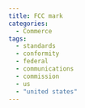 ```yaml
---
title: FCC mark
categories:
  - Commerce
tags:
  - standards
  - conformity
  - federal
  - communications
  - commission
  - us
  - "united states"
---
```

